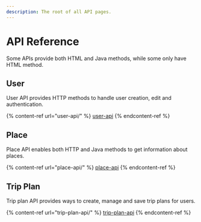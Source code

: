 ```yaml
---
description: The root of all API pages.
---
```


# API Reference

Some APIs provide both HTML and Java methods, while some only have HTML method.

## User

User API provides HTTP methods to handle user creation, edit and authentication.&#x20;

{% content-ref url="user-api/" %}
[user-api](user-api/)
{% endcontent-ref %}

## Place

Place API enables both HTTP and Java methods to get information about places.

{% content-ref url="place-api/" %}
[place-api](place-api/)
{% endcontent-ref %}

## Trip Plan

Trip plan API provides ways to create, manage and save trip plans for users.

{% content-ref url="trip-plan-api/" %}
[trip-plan-api](trip-plan-api/)
{% endcontent-ref %}
